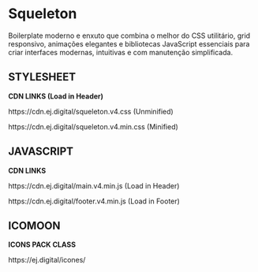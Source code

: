 # Squeleton
Boilerplate moderno e enxuto que combina o melhor do CSS utilitário, grid responsivo, animações elegantes e bibliotecas JavaScript essenciais para criar interfaces modernas, intuitivas e com manutenção simplificada.

<h2>STYLESHEET</h2>
<p><strong>CDN LINKS (Load in Header)</strong></p>
<p>https://cdn.ej.digital/squeleton.v4.css (Unminified)</p>
<p>https://cdn.ej.digital/squeleton.v4.min.css (Minified)</p>

<h2>JAVASCRIPT</h2>
<p><strong>CDN LINKS</strong></p>
<p>https://cdn.ej.digital/main.v4.min.js (Load in Header)</p>
<p>https://cdn.ej.digital/footer.v4.min.js (Load in Footer)</p>

<h2>ICOMOON</h2>
<p><strong>ICONS PACK CLASS</strong></p>
<p>https://ej.digital/icones/</p>
